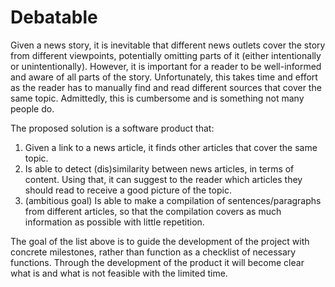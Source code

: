 # Debatable
Given a news story, it is inevitable that different news outlets cover the story from different viewpoints, potentially omitting parts of it (either intentionally or unintentionally). However, it is important for a reader to be well-informed and aware of all parts of the story. Unfortunately, this takes time and effort as the reader has to manually find and read different sources that cover the same topic. Admittedly, this is cumbersome and is something not many people do.

The proposed solution is a software product that:

1. Given a link to a news article, it finds other articles that cover the same topic.
2. Is able to detect (dis)similarity between news articles, in terms of content. Using that, it can suggest to the reader which articles they should read to receive a good picture of the topic.
3. (ambitious goal) Is able to make a compilation of sentences/paragraphs from different articles, so that the compilation covers as much information as possible with little repetition.

The goal of the list above is to guide the development of the project with concrete milestones, rather than function as a checklist of necessary functions. Through the development of the product it will become clear what is and what is not feasible with the limited time.